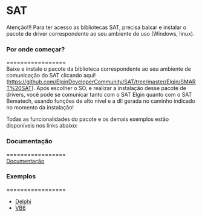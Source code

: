 # SAT

Atenção!!! Para ter acesso as bibliotecas SAT, precisa baixar e instalar o pacote de driver correspondente ao seu ambiente de uso (Windows, linux).

### Por onde começar?
=================  
Baixe e instale o pacote da biblioteca correspondente ao seu ambiente de comunicação do SAT clicando aqui!(https://github.com/ElginDeveloperCommunity/SAT/tree/master/Elgin/SMART%20SAT). Após escolher o SO, e realizar a instalação desse pacote de drivers, você pode se comunicar tanto com o SAT Elgin quanto com o SAT Bematech, usando funções de alto nivel e a dll gerada no caminho indicado no momento da instalação!

Todas as funcionalidades do pacote e os demais exemplos estão disponíveis nos links abaixo:
### Documentação
=================  
[Documentação](https://elgindevelopercommunity.github.io/group___m1.html)

### Exemplos
=================  
- [Delphi](https://github.com/ElginDeveloperCommunity/ElginSATFramework/tree/master/Exemplos/Exemplo_FrameworkSAT_Delphi)
- [VB6](https://github.com/ElginDeveloperCommunity/ElginSATFramework/tree/master/Exemplos/Exemplo_FrameworkSAT_VB6)
